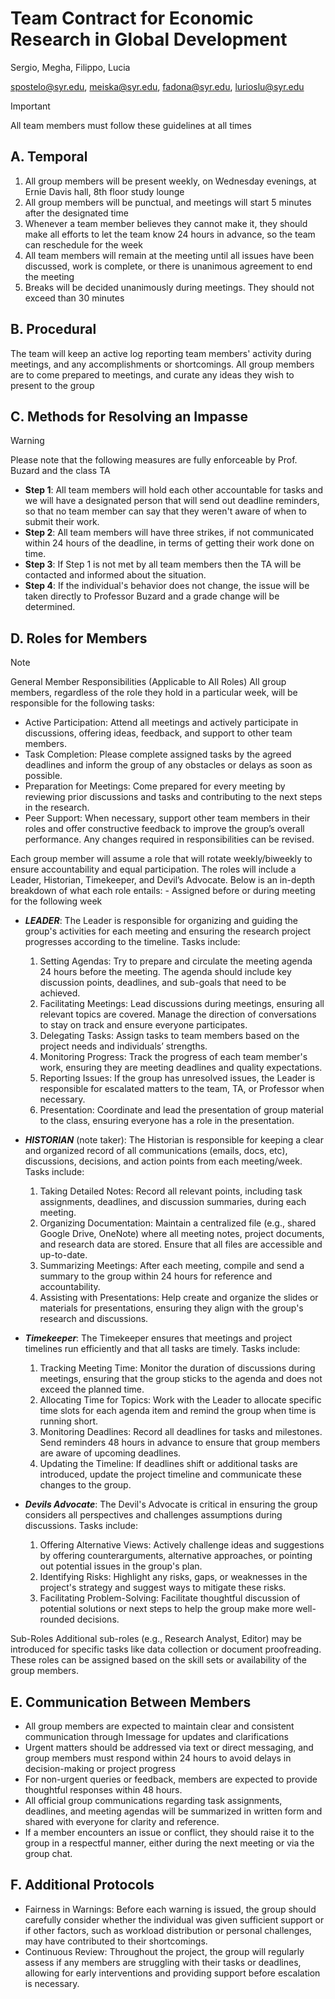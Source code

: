 # __Team Contract__ for Economic Research in Global Development
Sergio, Megha, Filippo, Lucia

spostelo@syr.edu, meiska@syr.edu, fadona@syr.edu, lurioslu@syr.edu

> [!IMPORTANT]
> All team members must follow these guidelines at all times


## A. Temporal

1. All group members will be present weekly, on Wednesday evenings, at Ernie Davis hall, 8th floor study lounge
2. All group members will be punctual, and meetings will start 5 minutes after the designated time
3. Whenever a team member believes they cannot make it, they should make all efforts to let the team know 24 hours in advance, so the team can reschedule for the week
4. All team members will remain at the meeting until all issues have been discussed, work is complete, or there is unanimous agreement to end the meeting
5. Breaks will be decided unanimously during meetings. They should not exceed than 30 minutes

## B. Procedural

The team will keep an active log reporting team members' activity during meetings, and any accomplishments or shortcomings.
All group members are to come prepared to meetings, and curate any ideas they wish to present to the group


## C. Methods for Resolving an Impasse

> [!WARNING]
> Please note that the following measures are fully enforceable by  Prof. Buzard and the class TA

-  __Step 1__: All team members will hold each other accountable for tasks and we will have a designated person that will send out deadline reminders, so that no team member can say that they weren't aware of when to submit their work.
-  __Step 2__: All team members will have three strikes, if not communicated within 24 hours of the deadline, in terms of getting their work done on time.
- __Step 3__: If Step 1 is not met by all team members then the TA will be contacted and informed about the situation. 
- __Step 4__: If the individual's behavior does not change, the issue will be taken directly to Professor Buzard and a grade change will be determined. 

## D. Roles for Members
>[!Note]
> General Member Responsibilities (Applicable to All Roles)
> All group members, regardless of the role they hold in a particular week, will be responsible for the following tasks:
>- Active Participation: Attend all meetings and actively participate in discussions, offering ideas, feedback, and support to other team members.
>- Task Completion: Please complete assigned tasks by the agreed deadlines and inform the group of any obstacles or delays as soon as possible.
>- Preparation for Meetings: Come prepared for every meeting by reviewing prior discussions and tasks and contributing to the next steps in the research.
>- Peer Support: When necessary, support other team members in their roles and offer constructive feedback to improve the group’s overall performance.
>  Any changes required in responsibilities can be revised. 

Each group member will assume a role that will rotate weekly/biweekly to ensure accountability and equal participation. The roles will include a Leader, Historian, Timekeeper, and Devil’s Advocate. Below is an in-depth breakdown of what each role entails:
        - Assigned before or during meeting for the following week
        
- ***LEADER***: The Leader is responsible for organizing and guiding the group's activities for each meeting and ensuring the research project progresses according to the timeline.
  Tasks include:
  1. Setting Agendas: Try to prepare and circulate the meeting agenda 24 hours before the meeting. The agenda should include key discussion points, deadlines, and sub-goals that need to be achieved.
  2. Facilitating Meetings: Lead discussions during meetings, ensuring all relevant topics are covered. Manage the direction of conversations to stay on track and ensure everyone participates.
  3. Delegating Tasks: Assign tasks to team members based on the project needs and individuals’ strengths.
  4. Monitoring Progress: Track the progress of each team member's work, ensuring they are meeting deadlines and quality expectations.
  5. Reporting Issues: If the group has unresolved issues, the Leader is responsible for escalated matters to the team, TA, or Professor when necessary.
  6. Presentation: Coordinate and lead the presentation of group material to the class, ensuring everyone has a role in the presentation.

- ***HISTORIAN*** (note taker): The Historian is responsible for keeping a clear and organized record of all communications (emails, docs, etc), discussions, decisions, and action points from each meeting/week.
  Tasks include:
  1. Taking Detailed Notes: Record all relevant points, including task assignments, deadlines, and discussion summaries, during each meeting.
  2. Organizing Documentation: Maintain a centralized file (e.g., shared Google Drive, OneNote) where all meeting notes, project documents, and research data are stored. Ensure that all files are accessible and up-to-date.
  3. Summarizing Meetings: After each meeting, compile and send a summary to the group within 24 hours for reference and accountability.
  4. Assisting with Presentations: Help create and organize the slides or materials for presentations, ensuring they align with the group's research and discussions.

- ***Timekeeper***: The Timekeeper ensures that meetings and project timelines run efficiently and that all tasks are timely.
  Tasks include:
  1. Tracking Meeting Time: Monitor the duration of discussions during meetings, ensuring that the group sticks to the agenda and does not exceed the planned time.
  2. Allocating Time for Topics: Work with the Leader to allocate specific time slots for each agenda item and remind the group when time is running short.
  3. Monitoring Deadlines: Record all deadlines for tasks and milestones. Send reminders 48 hours in advance to ensure that group members are aware of upcoming deadlines.
  4. Updating the Timeline: If deadlines shift or additional tasks are introduced, update the project timeline and communicate these changes to the group.
 
- ***Devils Advocate***: The Devil's Advocate is critical in ensuring the group considers all perspectives and challenges assumptions during discussions.
  Tasks include:
  1. Offering Alternative Views: Actively challenge ideas and suggestions by offering counterarguments, alternative approaches, or pointing out potential issues in the group's plan.
  2. Identifying Risks: Highlight any risks, gaps, or weaknesses in the project's strategy and suggest ways to mitigate these risks.
  3. Facilitating Problem-Solving: Facilitate thoughtful discussion of potential solutions or next steps to help the group make more well-rounded decisions.

Sub-Roles
Additional sub-roles (e.g., Research Analyst, Editor) may be introduced for specific tasks like data collection or document proofreading. These roles can be assigned based on the skill sets or availability of the group members.

## E. Communication Between Members

- All group members are expected to maintain clear and consistent communication through Imessage for updates and clarifications
- Urgent matters should be addressed via text or direct messaging, and group members must respond within 24 hours to avoid delays in decision-making or project progress
- For non-urgent queries or feedback, members are expected to provide thoughtful responses within 48 hours.
- All official group communications regarding task assignments, deadlines, and meeting agendas will be summarized in written form and shared with everyone for clarity and reference.
- If a member encounters an issue or conflict, they should raise it to the group in a respectful manner, either during the next meeting or via the group chat.

## F. Additional Protocols
- Fairness in Warnings: Before each warning is issued, the group should carefully consider whether the individual was given sufficient support or if other factors, such as workload distribution or personal challenges, may have contributed to their shortcomings.
- Continuous Review: Throughout the project, the group will regularly assess if any members are struggling with their tasks or deadlines, allowing for early interventions and providing support before escalation is necessary.
